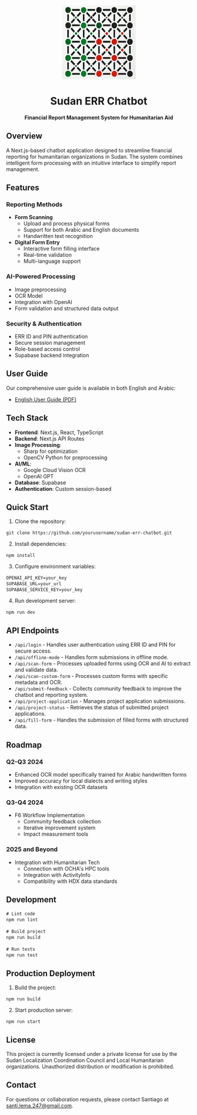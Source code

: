 <div align="center">
  <img src="public/icons/icon-512x512.png" alt="Sudan ERR Chatbot Logo" width="200"/>
  <h1>Sudan ERR Chatbot</h1>
  <p><strong>Financial Report Management System for Humanitarian Aid</strong></p>
</div>

## Overview

A Next.js-based chatbot application designed to streamline financial reporting for humanitarian organizations in Sudan. The system combines intelligent form processing with an intuitive interface to simplify report management.

## Features

### Reporting Methods
- **Form Scanning**
  - Upload and process physical forms
  - Support for both Arabic and English documents
  - Handwritten text recognition
- **Digital Form Entry**
  - Interactive form filling interface
  - Real-time validation
  - Multi-language support

### AI-Powered Processing
- Image preprocessing 
- OCR Model
- Integration with OpenAI
- Form validation and structured data output

### Security & Authentication
- ERR ID and PIN authentication
- Secure session management
- Role-based access control
- Supabase backend integration

## User Guide

Our comprehensive user guide is available in both English and Arabic:
- [English User Guide (PDF)](public/guides/user-guide-en.pdf)


## Tech Stack

- **Frontend**: Next.js, React, TypeScript
- **Backend**: Next.js API Routes
- **Image Processing**: 
  - Sharp for optimization
  - OpenCV Python for preprocessing
- **AI/ML**:
  - Google Cloud Vision OCR
  - OpenAI GPT
- **Database**: Supabase
- **Authentication**: Custom session-based

## Quick Start

1. Clone the repository:
```
git clone https://github.com/yourusername/sudan-err-chatbot.git
```

2. Install dependencies:
```
npm install
```

3. Configure environment variables:
```
OPENAI_API_KEY=your_key
SUPABASE_URL=your_url
SUPABASE_SERVICE_KEY=your_key
```

4. Run development server:
```
npm run dev
```

## API Endpoints

- `/api/login` - Handles user authentication using ERR ID and PIN for secure access.
- `/api/offline-mode` - Handles form submissions in offline mode.
- `/api/scan-form` - Processes uploaded forms using OCR and AI to extract and validate data.
- `/api/scan-custom-form` - Processes custom forms with specific metadata and OCR.
- `/api/submit-feedback` - Collects community feedback to improve the chatbot and reporting system.
- `/api/project-application` - Manages project application submissions.
- `/api/project-status` - Retrieves the status of submitted project applications.
- `/api/fill-form` - Handles the submission of filled forms with structured data.

## Roadmap

### Q2-Q3 2024
- Enhanced OCR model specifically trained for Arabic handwritten forms
- Improved accuracy for local dialects and writing styles
- Integration with existing OCR datasets

### Q3-Q4 2024
- F6 Workflow Implementation
  - Community feedback collection
  - Iterative improvement system
  - Impact measurement tools

### 2025 and Beyond
- Integration with Humanitarian Tech
  - Connection with OCHA's HPC tools
  - Integration with ActivityInfo
  - Compatibility with HDX data standards

## Development

```
# Lint code
npm run lint

# Build project
npm run build

# Run tests
npm run test
```

## Production Deployment

1. Build the project:
```
npm run build
```

2. Start production server:
```
npm run start
```

## License

This project is currently licensed under a private license for use by the Sudan Localization Coordination Council and Local Humanitarian organizations. Unauthorized distribution or modification is prohibited.

## Contact

For questions or collaboration requests, please contact Santiago at santi.lema.247@gmail.com.
